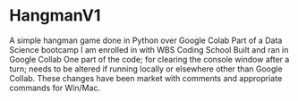 # HangmanV1
A simple hangman game done in Python over Google Colab
Part of a Data Science bootcamp I am enrolled in with WBS Coding School
Built and ran in Google Collab
One part of the code; for clearing the console window after a turn; needs to be altered if running locally or elsewhere other than Google Collab. These changes have been market with comments and appropriate commands for Win/Mac.
